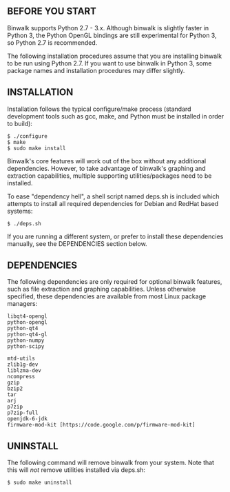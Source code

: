 BEFORE YOU START
-----------------------------------------

Binwalk supports Python 2.7 - 3.x. Although binwalk is slightly faster in Python 3, 
the Python OpenGL bindings are still experimental for Python 3, so Python 2.7 is 
recommended.

The following installation procedures assume that you are installing binwalk to 
be run using Python 2.7. If you want to use binwalk in Python 3, some package 
names and installation procedures may differ slightly.



INSTALLATION
-----------------------------------------

Installation follows the typical configure/make process (standard development tools
such as gcc, make, and Python must be installed in order to build):

    $ ./configure
    $ make
    $ sudo make install

Binwalk's core features will work out of the box without any additional dependencies.
However, to take advantage of binwalk's graphing and extraction capabilities, multiple
supporting utilities/packages need to be installed.

To ease "dependency hell", a shell script named deps.sh is included which attempts to
install all required dependencies for Debian and RedHat based systems:

    $ ./deps.sh

If you are running a different system, or prefer to install these dependencies manually,
see the DEPENDENCIES section below.



DEPENDENCIES
-------------------------------------------

The following dependencies are only required for optional binwalk features, such as
file extraction and graphing capabilities. Unless otherwise specified, these
dependencies are available from most Linux package managers:

    libqt4-opengl 
    python-opengl 
    python-qt4 
    python-qt4-gl 
    python-numpy 
    python-scipy

    mtd-utils 
    zlib1g-dev 
    liblzma-dev 
    ncompress 
    gzip 
    bzip2 
    tar 
    arj 
    p7zip 
    p7zip-full 
    openjdk-6-jdk
    firmware-mod-kit [https://code.google.com/p/firmware-mod-kit]


UNINSTALL
-----------------------------------------

The following command will remove binwalk from your system. Note that this will *not* 
remove utilities installed via deps.sh:

    $ sudo make uninstall

